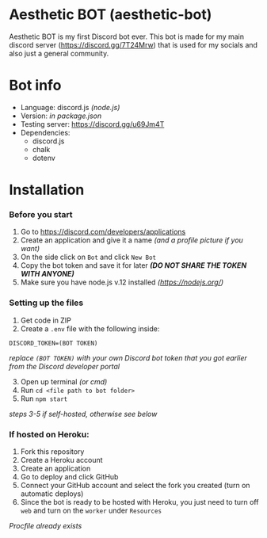 # Aesthetic BOT (aesthetic-bot)

Aesthetic BOT is my first Discord bot ever. This bot is made for my main discord server (https://discord.gg/7T24Mrw) that is used for my socials and also just a general community.

# Bot info

- Language: discord.js *(node.js)*
- Version: *in package.json*
- Testing server: https://discord.gg/u69Jm4T
- Dependencies: 
  - discord.js
  - chalk
  - dotenv

# Installation

### Before you start

1. Go to https://discord.com/developers/applications
2. Create an application and give it a name *(and a profile picture if you want)*
3. On the side click on `Bot` and click `New Bot`
4. Copy the bot token and save it for later ***(DO NOT SHARE THE TOKEN WITH ANYONE)***
5. Make sure you have node.js v.12 installed *(https://nodejs.org/)*

### Setting up the files

1. Get code in ZIP
2. Create a `.env` file with the following inside:
```
DISCORD_TOKEN=(BOT TOKEN)
```
*replace `(BOT TOKEN)` with your own Discord bot token that you got earlier from the Discord developer portal*

3. Open up terminal *(or cmd)*
4. Run `cd <file path to bot folder>`
5. Run `npm start`

*steps 3-5 if self-hosted, otherwise see below*

### If hosted on Heroku:

1. Fork this repository
2. Create a Heroku account
3. Create an application
4. Go to deploy and click GitHub
5. Connect your GitHub account and select the fork you created (turn on automatic deploys)
6. Since the bot is ready to be hosted with Heroku, you just need to turn off `web` and turn on the `worker` under `Resources`

*Procfile already exists*

